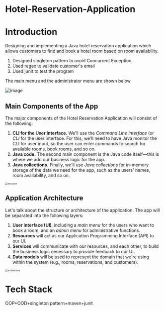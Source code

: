 # Hotel-Reservation-Application
# Introduction

Designing and implementing a Java hotel reservation application which allows customers to find and book a hotel room based on room availability.

1. Designed singleton pattern to avoid Concurrent Exception.
2. Used regex to validate customer's email
3. Used junit to test the program

The main menu and the administrator menu are shown below.

![image](https://user-images.githubusercontent.com/90006503/151637315-45cd6526-34ab-4408-b229-d4552d269d62.png)

## Main Components of the App

The major components of the Hotel Reservation Application will consist of the following:

1. **CLI for the User Interface.** We'll use the *Command Line Interface* (or *CLI* for the user interface. For this, we'll need to have Java monitor the  CLI for user input, so the user can enter commands to search for  available rooms, book rooms, and so on.
2. **Java code.** The second main component is the Java code itself—this is where we add our business logic for the app.
3. **Java collections.** Finally,  we'll use *Java collections* for in-memory storage of the data we need for the app, such as the users' names, room availability, and so on.

<img src="README.assets/structure.png" alt="structure" style="zoom:50%;" />

## Application Architecture

Let's talk about the structure or architecture of the application. The app will be separated into the following layers:

1. **User interface (UI)**, including a *main menu* for the users who want to book a room, and an *admin menu* for administrative functions.
2. **Resources** will act as our Application Programming Interface (API) to our UI.
3. **Services** will communicate with our resources, and each other, to build the business logic necessary to provide feedback to our UI.
4. **Data models** will be used to represent the domain that we're using within the system (e.g., rooms, reservations, and customers).

<img src="README.assets/architecture.png" alt="architecture" style="zoom:50%;" />


# Tech Stack

OOP+OOD+singleton pattern+maven+junit
